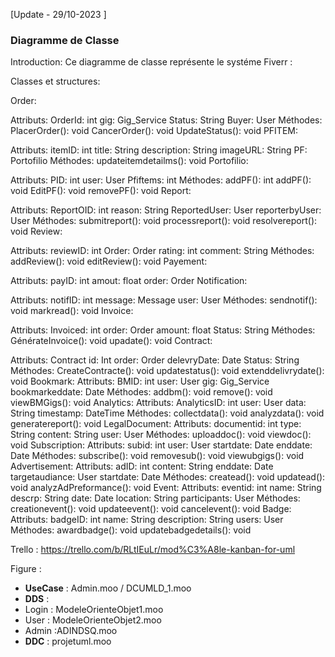 
[Update - 29/10-2023 ]


### Diagramme de Classe


Introduction:
Ce diagramme de classe représente le systéme Fiverr :

Classes et structures:

Order:

Attributs:
OrderId: int
gig: Gig_Service
Status: String
Buyer: User
Méthodes:
PlacerOrder(): void
CancerOrder(): void
UpdateStatus(): void
PFITEM:

Attributs:
itemID: int
title: String
description: String
imageURL: String
PF: Portofilio
Méthodes:
updateitemdetailms(): void
Portofilio:

Attributs:
PID: int
user: User
Pfiftems: int
Méthodes:
addPF(): int
addPF(): void
EditPF(): void
removePF(): void
Report:

Attributs:
ReportOID: int
reason: String
ReportedUser: User
reporterbyUser: User
Méthodes:
submitreport(): void
processreport(): void
resolvereport(): void
Review:

Attributs:
reviewID: int
Order: Order
rating: int
comment: String
Méthodes:
addReview(): void
editReview(): void
Payement:

Attributs:
payID: int
amout: float
order: Order
Notification:

Attributs:
notifID: int
message: Message
user: User
Méthodes:
sendnotif(): void
markread(): void
Invoice:

Attributs:
Invoiced: int
order: Order
amount: float
Status: String
Méthodes:
GénérateInvoice(): void
upadate(): void
Contract:

Attributs:
Contract id: Int
order: Order
delevryDate: Date
Status: String
Méthodes:
CreateContracte(): void
updatestatus(): void
extenddelivrydate(): void
Bookmark:
Attributs:
BMID: int
user: User
gig: Gig_Service
bookmarkeddate: Date
Méthodes:
addbm(): void
remove(): void
viewBMGigs(): void
Analytics:
Attributs:
AnalyticsID: int
user: User
data: String
timestamp: DateTime
Méthodes:
collectdata(): void
analyzdata(): void
generatereport(): void
LegalDocument:
Attributs:
documentid: int
type: String
content: String
user: User
Méthodes:
uploaddoc(): void
viewdoc(): void
Subscription:
Attributs:
subid: int
user: User
startdate: Date
enddate: Date
Méthodes:
subscribe(): void
removesub(): void
viewubgigs(): void
Advertisement:
Attributs:
adID: int
content: String
enddate: Date
targetaudiance: User
startdate: Date
Méthodes:
createad(): void
updatead(): void
analyzAdPreformance(): void
Event:
Attributs:
eventid: int
name: String
descrp: String
date: Date
location: String
participants: User
Méthodes:
creationevent(): void
updateevent(): void
cancelevent(): void
Badge:
Attributs:
badgeID: int
name: String
description: String
users: User
Méthodes:
awardbadge(): void
updatebadgedetails(): void


   Trello : https://trello.com/b/RLtIEuLr/mod%C3%A8le-kanban-for-uml


 

 
 
Figure : 
- **UseCase** : Admin.moo / DCUMLD_1.moo
- **DDS** : 
- Login : ModeleOrienteObjet1.moo
- User : ModeleOrienteObjet2.moo
- Admin :ADINDSQ.moo
- **DDC** : projetuml.moo



